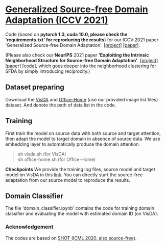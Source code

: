# [Generalized Source-free Domain Adaptation (ICCV 2021)](https://arxiv.org/abs/2108.01614)
Code (based on **pytorch 1.3, cuda 10.0, please check the 'requirements.txt' for reproducing the results**) for our ICCV 2021 paper 'Generalized Source-free Domain Adaptation'. [[project]](https://sites.google.com/view/g-sfda/g-sfda) [[paper]](https://arxiv.org/abs/2108.01614). 

(Please also check our **NeurIPS** 2021 paper **'Exploiting the Intrinsic Neighborhood Structure for Source-free Domain Adaptation'**. [[project]](https://sites.google.com/view/trustyourgoodfriend-neurips21/) [[paper]](https://arxiv.org/abs/2110.04202) [[code]](https://github.com/Albert0147/SFDA_neighbors), which goes deeper into the neighborhood clustering for SFDA by simply introducing reciprocity.)


## Dataset preparing
Download the [VisDA](https://github.com/VisionLearningGroup/taskcv-2017-public/tree/master/classification) and [Office-Home](https://www.hemanthdv.org/officeHomeDataset.html) (use our provided image list files) dataset. And denote the path of data list in the code.


## Training
First train the model on source data with both source and target attention, then adapt the model to target domain in absence of source data. We use embedding layer to automatically produce the domain attention.
> sh visda.sh (for VisDA)\
> sh office-home.sh (for Office-Home)

**Checkpoints** We provide the training log files, source model and target model on VisDA in this [link](https://drive.google.com/drive/folders/1QrK_oDWbSAXdLzICUhSc2sdrxlUcXF5n?usp=sharing). You can directly start the source-free adaptation from our source model to reproduce the results.

## Domain Classifier
The file 'domain_classifier.ipynb' contains the code for training domain classifier and evaluating the model with estimated domain ID (on VisDA).

### Acknowledgement

The codes are based on [SHOT (ICML 2020, also source-free)](https://github.com/tim-learn/SHOT).
